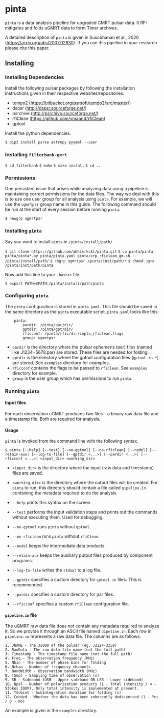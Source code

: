 # pinta
`pinta` is a data analysis pipeline for upgraded GMRT pulsar data. It RFI mitigates and folds uGMRT data to form Timer archives. 

A detailed description of `pinta` is given in 
Susobhanan et al., 2020 (https://arxiv.org/abs/2007.02930).
If you use this pipeline in your research please cite this paper.

## Installing

### Installing Dependencies

Install the following pulsar packages by following the installation instructions given in their respective websites/repositories.
- tempo2 (https://bitbucket.org/psrsoft/tempo2/src/master/)
- dspsr (http://dspsr.sourceforge.net/)
- psrchive (http://psrchive.sourceforge.net/)
- rfiClean (https://github.com/ymaan4/rfiClean)
- gptool

Install the python dependencies.

`$ pip3 install parse astropy pyyaml --user`

### Installing `filterbank-gmrt`

`$ cd filterbank`
`$ make`
`$ make install`
`$ cd ..`

### Permissions

One persistent issue that arises while analyzing data using a pipeline is maintaining correct permissions for the data files. 
The way we deal with this is to use one user group for all analysis using `pinta`. 
For example, we will use the `ugmrtpsr` group name in this guide. The following command should be run at the start of every session before running `pinta`.

`$ newgrp ugmrtpsr`

### Installing `pinta`

Say you want to install `pinta` in `/pinta/install/path/`. 

`$ git clone https://github.com/abhisrkckl/pinta.git`
`$ cp pinta/pinta pinta/pinta*.py pinta/pinta.yaml pinta/crp_rficlean_gm.sh /pinta/install/path/`
`$ chgrp ugmrtpsr /pinta/inst/path/*`
`$ chmod ug+x /pinta/inst/path/pinta`

Now add this line to your `.bashrc` file.

`$ export PATH=$PATH:/pinta/install/path/pinta`

### Configuring `pinta`

The `pinta` configuration is stored in `pinta.yaml`. This file should be saved in the same directory as the `pinta` executable script. `pinta.yaml` looks like this:
    
        pinta:
            pardir: /pinta/par/dir/
            gptdir: /pinta/gpt/dir/
            rficconf: /pinta/rfic/dir/inpta_rficlean.flags
            group: ugmrtpsr

- `pardir` is the directory where the pulsar ephemeris (par) files (named like J1234+5678.par) are stored. These files are needed for folding.
- `gptdir` is the directory where the gptool configuration files (`gptool.in.*`) are stored. See `examples` directory for examples.
- `rficconf` contains the flags to be passed to `rfiClean`. See `examples` directory for example.
- `group` is the user group which has permissions to run `pinta`.

### Running `pinta`

#### Input files

For each observation uGMRT produces two files - a binary raw data file and a timestamp file. Both are required for analysis.

#### Usage

`pinta` is invoked from the command line with the following syntax.

`$ pinta [--help] [--test] [--no-gptool] [--no-rficlean] [--nodel] [--retain-aux] [--log-to-file] [--gptdir <...>] [--pardir <...>] [--rficconf <...>] <input_dir> <working_dir>`

- `<input_dir>` is the directory where the input (raw data and timestamp) files are saved.
- `<working_dir>` is the directory where the output files will be created. For `pinta` to run, this directory should contain a file called `pipeline.in` containing the metadata required to do the analysis.

- `--help` prints this syntax on the screen.
- `--test` performs the input validation steps and prints out the commands without executing them. Used for debugging.
- `--no-gptool` runs `pinta` without `gptool`.
- `--no-rficlean` runs `pinta` without `rfiClean`.
- `--nodel` keeps the intermediate data products.
- `--retain-aux` keeps the auxiliary putput files produced by component programs.
- `--log-to-file` writes the `stdout` to a log file.
- `--gptdir` specifies a custom directory for `gptool.in` files. This is recommended.
- `--pardir` specifies a custom directory for par files. 
- `--rficconf` specifies a custom `rfiClean` configuration file. 

#### `pipeline.in` file

The uGMRT raw data file does not contain any metadata required to analyze it. So we provide it through an ASCII file named `pipeline.in`.
Each row in `pipeline.in` represents a raw data file. The columns are as follows:
    
    1. JNAME - The J2000 of the pulsar (eg. J2124-3358)
    2. RawData - The raw data file name (not the full path)
    3. Timestamp - The timestamp file name (not the full path)
    4. Freq - The observation frequency (MHz)
    5. Nbin - The number of phase bins for folding
    6. Nchan - Number of frequency channels
    7. BandWidth - Observation bandwidth (MHz)
    8. TSmpl - Sampling time of observation (s)
    9. SB - Sideband (USB - Upper sideband OR LSB - Lower sideband)
    10. Npol - Number of polarization products (1 - Total intensity / 4 - Stokes IQUV). Only total intensity is implemented at present.
    11. TSubint - Subintegration duration for folding (s)
    12. Cohded - Whether the data has been coherently dedispersed (1 - Yes / 0 - No)

An example is given in the `examples` directory.
